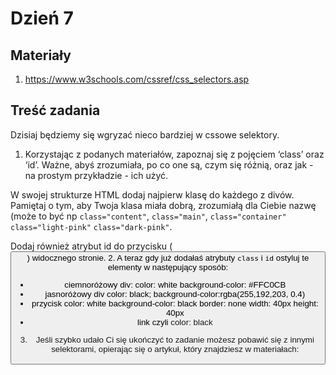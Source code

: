 # Dzień 7

## Materiały

1. https://www.w3schools.com/cssref/css_selectors.asp

## Treść zadania

Dzisiaj będziemy się wgryzać nieco bardziej w cssowe selektory.

1. Korzystając z podanych materiałów, zapoznaj się z pojęciem ‘class’ oraz ‘id’. 
   Ważne, abyś zrozumiała, po co one są, czym się różnią, oraz jak - na prostym przykładzie - ich użyć.

W swojej strukturze HTML dodaj najpierw klasę do każdego z divów.
Pamiętaj o tym, aby Twoja klasa miała dobrą, zrozumiałą dla Ciebie nazwę (może to być np 
`class="content"`, 
`class="main"`, 
`class="container"` 
`class="light-pink"` 
`class="dark-pink"`. 

Dodaj również atrybut id do przycisku (<button>) widocznego stronie.
2. A teraz gdy już dodałaś atrybuty `class` i `id` ostyluj te elementy w następujący sposób:
   - ciemnoróżowy div:
        color:  white
        background-color: #FFC0CB
   - jasnoróżowy div
        color: black;
        background-color:rgba(255,192,203, 0.4)
   - przycisk
        color: white
        background-color: black
        border: none
        width: 40px
        height: 40px
   - link czyli <a>
        color: black
3. Jeśli szybko udało Ci się ukończyć to zadanie możesz pobawić się z innymi selektorami, opierając się o artykuł, 
   który znajdziesz w materiałach:
